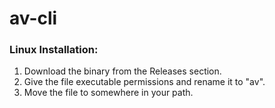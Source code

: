 # av-cli

### Linux Installation:
1. Download the binary from the Releases section.
2. Give the file executable permissions and rename it to "av".
3. Move the file to somewhere in your path.
